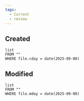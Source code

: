 ```yaml
---
tags:
  - Current
  - review
---
```

## Created
```dataview
list
FROM ""
WHERE file.cday = date(2025-09-08)
```
## Modified
```dataview
list
FROM ""
WHERE file.mday = date(2025-09-08)
```